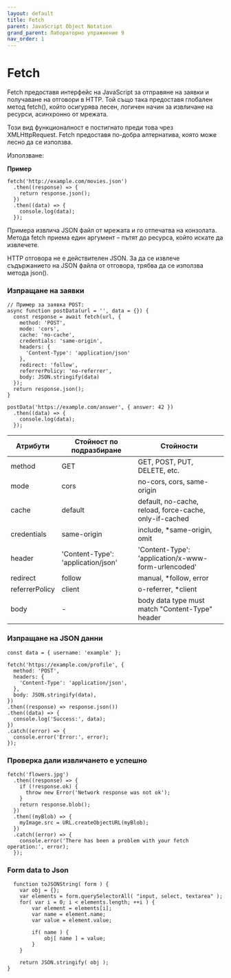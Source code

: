 ```yaml
---
layout: default
title: Fetch
parent: JavaScript Object Notation
grand_parent: Лабораторно упражнение 9
nav_order: 1
---
```


# Fetch

Fetch предоставя интерфейс на JavaScript за отправяне на заявки и получаване на отговори в HTTP. Той също така предоставя глобален метод fetch(), който осигурява лесен, логичен начин за извличане на ресурси, асинхронно от мрежата.

Този вид функционалност е постигнато преди това чрез XMLHttpRequest. Fetch предоставя по-добра алтернатива, която може лесно да се използва.

Използване:

**Пример**

```
fetch('http://example.com/movies.json')
  .then((response) => {
    return response.json();
  })
  .then((data) => {
    console.log(data);
  });
```

Примера извлича JSON файл от мрежата и го отпечатва на конзолата. Метода fetch приема един аргумент – пътят до ресурса, който искате да извлечете.

HTTP отговора не е действителен JSON. За да се извлече съдържанието на JSON файла от отговора, трябва да се използва метода json().

###

### Изпращане на заявки

```
// Пример за заявка POST:
async function postData(url = '', data = {}) {
  const response = await fetch(url, {
    method: 'POST',
    mode: 'cors',
    cache: 'no-cache',
    credentials: 'same-origin', 
    headers: {
      'Content-Type': 'application/json'
    },
    redirect: 'follow',
    referrerPolicy: 'no-referrer',
    body: JSON.stringify(data)
  });
  return response.json();
}

postData('https://example.com/answer', { answer: 42 })
  .then((data) => {
    console.log(data); 
  });
```

| Атрибути       | Стойност по подразбиране           | Стойности                                              |
| -------------- | ---------------------------------- | ------------------------------------------------------ |
| method         | GET                                | GET, POST, PUT, DELETE, etc.                           |
| mode           | cors                               | no-cors, cors, same-origin                             |
| cache          | default                            | default, no-cache, reload, force-cache, only-if-cached |
| credentials    | same-origin                        | include, \*same-origin, omit                           |
| header         | 'Content-Type': 'application/json' | 'Content-Type': 'application/x-www-form-urlencoded'    |
| redirect       | follow                             | manual, \*follow, error                                |
| referrerPolicy | client                             | o-referrer, \*client                                   |
| body           | -                                  | body data type must match "Content-Type" header        |

###

### Изпращане на JSON данни

```
const data = { username: 'example' };

fetch('https://example.com/profile', {
  method: 'POST',
  headers: {
    'Content-Type': 'application/json',
  },
  body: JSON.stringify(data),
})
.then((response) => response.json())
.then((data) => {
  console.log('Success:', data);
})
.catch((error) => {
  console.error('Error:', error);
});
```

###

### Проверка дали извличането е успешно

```
fetch('flowers.jpg')
  .then((response) => {
    if (!response.ok) {
      throw new Error('Network response was not ok');
    }
    return response.blob();
  })
  .then((myBlob) => {
    myImage.src = URL.createObjectURL(myBlob);
  })
  .catch((error) => {
    console.error('There has been a problem with your fetch operation:', error);
  });
```

###

### Form data to Json

```
  function toJSONString( form ) {
	var obj = {};
	var elements = form.querySelectorAll( "input, select, textarea" );
	for( var i = 0; i < elements.length; ++i ) {
		var element = elements[i];
		var name = element.name;
		var value = element.value;

		if( name ) {
			obj[ name ] = value;
		}
	}

	return JSON.stringify( obj );
}
```
